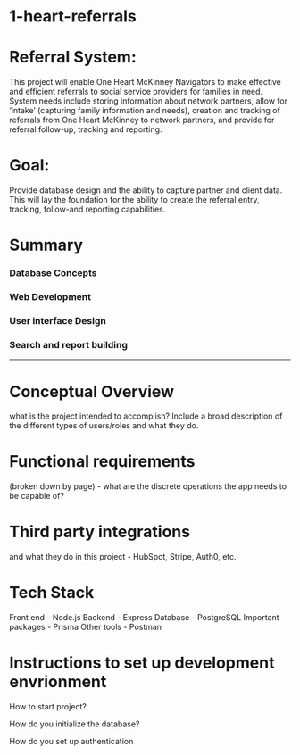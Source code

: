 # 1-heart-referrals
# Referral System: 
 This project will enable One Heart McKinney Navigators  to make effective and efficient referrals to social service providers for families in need.  System needs include storing information about network partners, allow for ‘intake’ (capturing family information and needs), creation and tracking of referrals from One Heart McKinney to network partners, and provide for referral follow-up, tracking and reporting.

# Goal: 
Provide database design and the ability to capture partner and client data. This will lay the foundation for the ability to create the referral entry, tracking, follow-and reporting capabilities.

# Summary
### Database Concepts
### Web Development
### User interface Design
### Search and report building

---------------------------------------------------------------------------------------------------------------------------------------


# Conceptual Overview
what is the project intended to accomplish?
Include a broad description of the different types of users/roles and what they do.

# Functional requirements 
(broken down by page) - what are the discrete operations the app needs to be capable of?

# Third party integrations 
and what they do in this project - HubSpot, Stripe, Auth0, etc.
 
# Tech Stack
Front end - Node.js
Backend - Express
Database - PostgreSQL
Important packages - Prisma
Other tools - Postman 

# Instructions to set up development envrionment
How to start project?

How do you initialize the database?

How do you set up authentication
